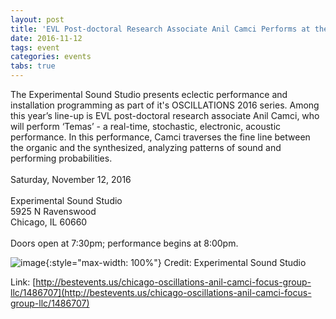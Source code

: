 ```yaml
---
layout: post
title: 'EVL Post-doctoral Research Associate Anil Camci Performs at the Experimental Sound Studio: OSCILLATIONS 2016'
date: 2016-11-12
tags: event
categories: events
tabs: true
---
```


The Experimental Sound Studio presents eclectic performance and installation programming as part of it's OSCILLATIONS 2016 series.  Among this year&rsquo;s line-up is EVL post-doctoral research associate Anil Camci, who will perform &lsquo;Temas&rsquo; - a real-time, stochastic, electronic, acoustic performance.  In this performance, Camci traverses the fine line between the organic and the synthesized, analyzing patterns of sound and performing probabilities.<br><br>
Saturday, November 12, 2016<br><br>
Experimental Sound Studio<br>
5925 N Ravenswood<br>
Chicago, IL 60660<br><br>
Doors open at 7:30pm; performance begins at 8:00pm.

![image](https://www.evl.uic.edu/output/originals/cacmiexperimentalmusic.jpg-srcw.jpg){:style="max-width: 100%"}
Credit: Experimental Sound Studio


Link: [http://bestevents.us/chicago-oscillations-anil-camci-focus-group-llc/1486707](http://bestevents.us/chicago-oscillations-anil-camci-focus-group-llc/1486707)
